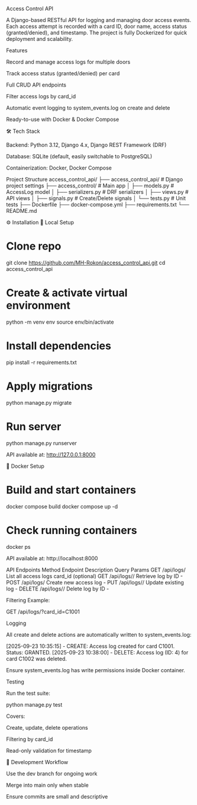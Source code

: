 Access Control API

A Django-based RESTful API for logging and managing door access events. Each access attempt is recorded with a card ID, door name, access status (granted/denied), and timestamp. The project is fully Dockerized for quick deployment and scalability.

Features

Record and manage access logs for multiple doors

Track access status (granted/denied) per card

Full CRUD API endpoints

Filter access logs by card_id

Automatic event logging to system_events.log on create and delete

Ready-to-use with Docker & Docker Compose

🛠️ Tech Stack

Backend: Python 3.12, Django 4.x, Django REST Framework (DRF)

Database: SQLite (default, easily switchable to PostgreSQL)

Containerization: Docker, Docker Compose


Project Structure
access_control_api/
├── access_control_api/        # Django project settings
├── access_control/            # Main app
│   ├── models.py              # AccessLog model
│   ├── serializers.py         # DRF serializers
│   ├── views.py               # API views
│   ├── signals.py             # Create/Delete signals
│   └── tests.py               # Unit tests
├── Dockerfile
├── docker-compose.yml
├── requirements.txt
└── README.md

⚙️ Installation
🔹 Local Setup
# Clone repo
git clone https://github.com/MH-Rokon/access_control_api.git
cd access_control_api

# Create & activate virtual environment
python -m venv env
source env/bin/activate

# Install dependencies
pip install -r requirements.txt

# Apply migrations
python manage.py migrate

# Run server
python manage.py runserver


 API available at: http://127.0.0.1:8000

🔹 Docker Setup
# Build and start containers
docker compose build
docker compose up -d

# Check running containers
docker ps


 API available at: http://localhost:8000

 API Endpoints
Method	Endpoint	Description	Query Params
GET	/api/logs/	List all access logs	card_id (optional)
GET	/api/logs/<id>/	Retrieve log by ID	-
POST	/api/logs/	Create new access log	-
PUT	/api/logs/<id>/	Update existing log	-
DELETE	/api/logs/<id>/	Delete log by ID	-

Filtering Example:

GET /api/logs/?card_id=C1001

Logging

All create and delete actions are automatically written to system_events.log:

[2025-09-23 10:35:15] - CREATE: Access log created for card C1001. Status: GRANTED.
[2025-09-23 10:38:00] - DELETE: Access log (ID: 4) for card C1002 was deleted.


Ensure system_events.log has write permissions inside Docker container.

Testing

Run the test suite:

python manage.py test


Covers:

Create, update, delete operations

Filtering by card_id

Read-only validation for timestamp

🔄 Development Workflow

Use the dev branch for ongoing work

Merge into main only when stable

Ensure commits are small and descriptive